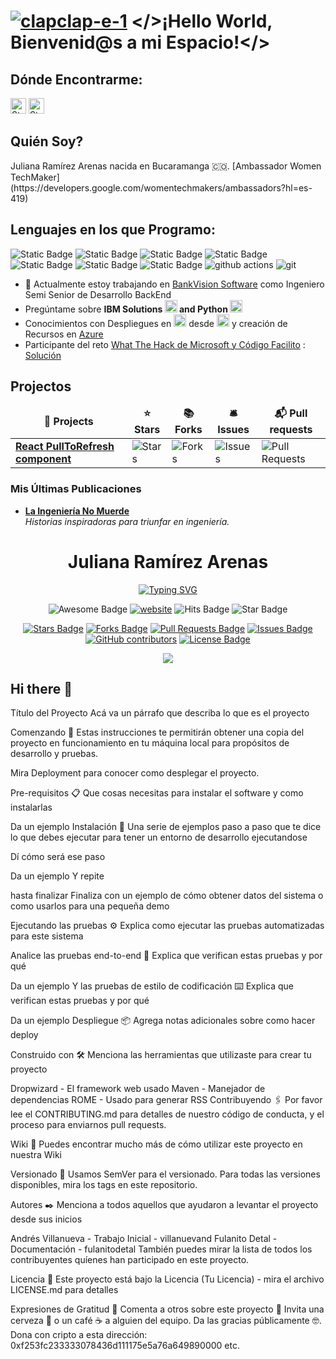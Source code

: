 **<h1><a href="https://imgbb.com/"><img src="https://i.ibb.co/nrJDGpT/clapclap-e-1.gif" alt="clapclap-e-1" border="0"></a> </>¡Hello World, Bienvenid@s a mi Espacio!</> </h1>**
<h2>Dónde Encontrarme:</h2>
<a href="https://www.linkedin.com/in/julianaramirezarenas/"><img alt="Static Badge" src="https://img.shields.io/badge/LINKEDIN-0e76a8" height=25></a>
<a href="https://discord.com/channels/@ju4n1t4"><img alt="Static Badge" src="https://img.shields.io/badge/DISCORD-7289DA" height=25></a>
<h2>Quién Soy?</h2>
<p>Juliana Ramírez Arenas nacida en Bucaramanga 🇨🇴. [Ambassador Women TechMaker](https://developers.google.com/womentechmakers/ambassadors?hl=es-419) </p>  
<h2>Lenguajes en los que Programo:</h2>
<p>
  <img alt="Static Badge" src="https://img.shields.io/badge/IBM-006699">
  <img alt="Static Badge" src="https://img.shields.io/badge/IBMRationalDeveloper-4589ff">
  <img alt="Static Badge" src="https://img.shields.io/badge/Cobol-001d6c">
  <img alt="Static Badge" src="https://img.shields.io/badge/AS400-198038">
  <img alt="Static Badge" src="https://img.shields.io/badge/RPGIV-ada8a8">
  <img alt="Static Badge" src="https://img.shields.io/badge/RPGLE-00539a">
  <img alt="Static Badge" src="https://img.shields.io/badge/FreeFormRPG-1192e8">
  <img alt="github actions" src="https://img.shields.io/badge/-Github_Actions-2088FF?style=flat-square&logo=github-actions&logoColor=white" />
  <img alt="git" src="https://img.shields.io/badge/-Git-F05032?style=flat-square&logo=git&logoColor=white" /> 
</p>

- 🔭 Actualmente estoy trabajando en [BankVision Software](https://www.bankvision.com) como Ingeniero Semi Senior de Desarrollo BackEnd
- Pregúntame sobre **IBM Solutions <a href="https://imgbb.com/"><img src="https://i.ibb.co/hmxH66M/ibm.png" alt="ibm" border="0" height=20></a> and Python <a href="https://imgbb.com/"><img src="https://i.ibb.co/LhcX4wN/python.png" alt="python" border="0" height=20></a>** 
- Conocimientos con Despliegues en <a href="https://imgbb.com/"><img src="https://i.ibb.co/G0p6gcW/azure-2021.png" alt="azure-2021" border="0" height=20></a> desde <a href="https://imgbb.com/"><img src="https://i.ibb.co/vBx6Hv1/github.png" alt="github" border="0" height=20></a> y creación de Recursos en [Azure](https://portal.azure.com/)
- Participante del reto [What The Hack de Microsoft y Código Facilito](https://whatthehack-cf.github.io/WhatTheHack_retos/DevOps-GitHub/) : [Solución](https://jra83containerapp.lemonmeadow-19e94271.westus.azurecontainerapps.io/)

<p></p>
<h2>Projectos</h2>
<table>
  <thead align="center">
    <tr border: none;>
      <td><b>🎁 Projects</b></td>
      <td><b>⭐ Stars</b></td>
      <td><b>📚 Forks</b></td>
      <td><b>🛎 Issues</b></td>
      <td><b>📬 Pull requests</b></td>
    </tr>
  </thead>
  <tbody>
    <tr>
      <td><a href="https://github.com/thmsgbrt/react-simple-pull-to-refresh"><b>React PullToRefresh component</b></a></td>
      <td><img alt="Stars" src="https://img.shields.io/github/stars/thmsgbrt/react-simple-pull-to-refresh?style=flat-square&labelColor=343b41"/></td>
      <td><img alt="Forks" src="https://img.shields.io/github/forks/thmsgbrt/react-simple-pull-to-refresh?style=flat-square&labelColor=343b41"/></td>
      <td><img alt="Issues" src="https://img.shields.io/github/issues/thmsgbrt/react-simple-pull-to-refresh?style=flat-square&labelColor=343b41"/></td>
      <td><img alt="Pull Requests" src="https://img.shields.io/github/issues-pr/thmsgbrt/react-simple-pull-to-refresh?style=flat-square&labelColor=343b41"/></td>
  </tbody>
</table>
<p></p>
<h3>Mis Últimas Publicaciones</h3>
<ul>
  <li><a href="https://www.linkedin.com/posts/julianaramirezarenas_ulibro2024-laingenieraedanomuerde-activity-7234197356802420736-r0kA?utm_source=share&utm_medium=member_desktop="><b>La Ingeniería No     Muerde</b></a><br/><i> Historias inspiradoras para triunfar en ingeniería. </i></li>
</ul>





<h1 align="center">Juliana Ramírez Arenas</h1>
<div align="center">
  <p align="center">
    <a href="https://git.io/typing-svg">
      <img src="https://readme-typing-svg.demolab.com?font=Fira+Code&pause=1000&color=7f00b2&center=true&vCenter=true&width=450&lines=Semi Senior+Developer+%28IBM+%26+RTC%29" alt="Typing SVG"/>
    </a>
  </p>
</div>

<div align="center">
<img src="https://cdn.rawgit.com/sindresorhus/awesome/d7305f38d29fed78fa85652e3a63e154dd8e8829/media/badge.svg" alt="Awesome Badge"/>
<a href="https://zzetao.github.io/awesome-github-profile/"><img src="https://img.shields.io/static/v1?label=&labelColor=505050&message=website&color=%230076D6&style=flat&logo=google-chrome&logoColor=%230076D6" alt="website"/></a>
<img src="http://hits.dwyl.com/abhisheknaiidu/awesome-github-profile-readme.svg" alt="Hits Badge"/>
<img src="https://img.shields.io/static/v1?label=%F0%9F%8C%9F&message=If%20Useful&style=style=flat&color=BC4E99" alt="Star Badge"/>




<a href="https://github.com/minoveaz/github-perfil-readme-asombrosos/stargazers"><img src="https://img.shields.io/github/stars/minoveaz/github-perfil-readme-asombrosos" alt="Stars Badge"/></a>
<a href="https://github.com/minoveaz/github-perfil-readme-asombrosos/network/members"><img src="https://img.shields.io/github/forks/minoveaz/github-perfil-readme-asombrosos" alt="Forks Badge"/></a>
<a href="https://github.com/minoveaz/github-perfil-readme-asombrosos/pulls"><img src="https://img.shields.io/github/issues-pr/minoveaz/github-perfil-readme-asombrosos" alt="Pull Requests Badge"/></a>
<a href="https://github.com/minoveaz/github-perfil-readme-asombrosos/issues"><img src="https://img.shields.io/github/issues/minoveaz/github-perfil-readme-asombrosos" alt="Issues Badge"/></a>
<a href="https://github.com/minoveaz/github-perfil-readme-asombrosos/graphs/contributors"><img alt="GitHub contributors" src="https://img.shields.io/github/contributors/minoveaz/github-perfil-readme-asombrosos?color=2b9348"></a>
<a href="https://github.com/minoveaz/github-perfil-readme-asombrosos/blob/master/LICENSE"><img src="https://img.shields.io/github/license/minoveaz/github-perfil-readme-asombrosos?color=2b9348" alt="License Badge"/></a>

</div>




<p align="center">
<img src="https://komarev.com/ghpvc/?username=Ju4n1t4&color=008B8B&style=for-the-badge">
</p>


## Hi there 👋

<!--
**ju4n1t4/ju4n1t4** is a ✨ _special_ ✨ repository because its `README.md` (this file) appears on your GitHub profile.

Here are some ideas to get you started:

- 🔭 I’m currently working on ...
- 🌱 I’m currently learning ...
- 👯 I’m looking to collaborate on ...
- 🤔 I’m looking for help with ...
- 💬 Ask me about ...
- 📫 How to reach me: ...
- 😄 Pronouns: ...
- ⚡ Fun fact: ...
-->




Título del Proyecto
Acá va un párrafo que describa lo que es el proyecto

Comenzando 🚀
Estas instrucciones te permitirán obtener una copia del proyecto en funcionamiento en tu máquina local para propósitos de desarrollo y pruebas.

Mira Deployment para conocer como desplegar el proyecto.

Pre-requisitos 📋
Que cosas necesitas para instalar el software y como instalarlas

Da un ejemplo
Instalación 🔧
Una serie de ejemplos paso a paso que te dice lo que debes ejecutar para tener un entorno de desarrollo ejecutandose

Dí cómo será ese paso

Da un ejemplo
Y repite

hasta finalizar
Finaliza con un ejemplo de cómo obtener datos del sistema o como usarlos para una pequeña demo

Ejecutando las pruebas ⚙️
Explica como ejecutar las pruebas automatizadas para este sistema

Analice las pruebas end-to-end 🔩
Explica que verifican estas pruebas y por qué

Da un ejemplo
Y las pruebas de estilo de codificación ⌨️
Explica que verifican estas pruebas y por qué

Da un ejemplo
Despliegue 📦
Agrega notas adicionales sobre como hacer deploy

Construido con 🛠️
Menciona las herramientas que utilizaste para crear tu proyecto

Dropwizard - El framework web usado
Maven - Manejador de dependencias
ROME - Usado para generar RSS
Contribuyendo 🖇️
Por favor lee el CONTRIBUTING.md para detalles de nuestro código de conducta, y el proceso para enviarnos pull requests.

Wiki 📖
Puedes encontrar mucho más de cómo utilizar este proyecto en nuestra Wiki

Versionado 📌
Usamos SemVer para el versionado. Para todas las versiones disponibles, mira los tags en este repositorio.

Autores ✒️
Menciona a todos aquellos que ayudaron a levantar el proyecto desde sus inicios

Andrés Villanueva - Trabajo Inicial - villanuevand
Fulanito Detal - Documentación - fulanitodetal
También puedes mirar la lista de todos los contribuyentes quíenes han participado en este proyecto.

Licencia 📄
Este proyecto está bajo la Licencia (Tu Licencia) - mira el archivo LICENSE.md para detalles

Expresiones de Gratitud 🎁
Comenta a otros sobre este proyecto 📢
Invita una cerveza 🍺 o un café ☕ a alguien del equipo.
Da las gracias públicamente 🤓.
Dona con cripto a esta dirección: 0xf253fc233333078436d111175e5a76a649890000
etc.
